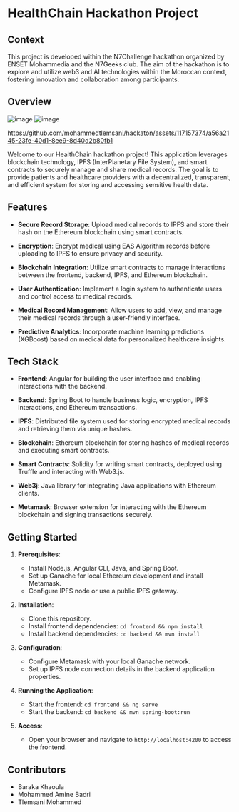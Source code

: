 # HealthChain Hackathon Project

## Context
This project is developed within the N7Challenge hackathon organized by ENSET Mohammedia and the N7Geeks club. The aim of the hackathon is to explore and utilize web3 and AI technologies within the Moroccan context, fostering innovation and collaboration among participants.


## Overview
![image](https://github.com/mohammedtlemsani/hackaton/assets/117157374/12f99901-bc69-4feb-b3e1-26861b33ca29)
![image](https://github.com/mohammedtlemsani/hackaton/assets/117157374/26127989-bc52-43d0-8349-c4df4b332170)



https://github.com/mohammedtlemsani/hackaton/assets/117157374/a56a2145-23fe-40d1-8ee9-8d40d2b80fb1




Welcome to our HealthChain hackathon project! This application leverages blockchain technology, IPFS (InterPlanetary File System), and smart contracts to securely manage and share medical records. The goal is to provide patients and healthcare providers with a decentralized, transparent, and efficient system for storing and accessing sensitive health data.

## Features

- **Secure Record Storage**: Upload medical records to IPFS and store their hash on the Ethereum blockchain using smart contracts.
  
- **Encryption**: Encrypt medical using EAS Algorithm records before uploading to IPFS to ensure privacy and security.
  
- **Blockchain Integration**: Utilize smart contracts to manage interactions between the frontend, backend, IPFS, and Ethereum blockchain.
  
- **User Authentication**: Implement a login system to authenticate users and control access to medical records.
  
- **Medical Record Management**: Allow users to add, view, and manage their medical records through a user-friendly interface.
  
- **Predictive Analytics**: Incorporate machine learning predictions (XGBoost) based on medical data for personalized healthcare insights.

## Tech Stack

- **Frontend**: Angular for building the user interface and enabling interactions with the backend.
  
- **Backend**: Spring Boot to handle business logic, encryption, IPFS interactions, and Ethereum transactions.
  
- **IPFS**: Distributed file system used for storing encrypted medical records and retrieving them via unique hashes.
  
- **Blockchain**: Ethereum blockchain for storing hashes of medical records and executing smart contracts.
  
- **Smart Contracts**: Solidity for writing smart contracts, deployed using Truffle and interacting with Web3.js.
  
- **Web3j**: Java library for integrating Java applications with Ethereum clients.
  
- **Metamask**: Browser extension for interacting with the Ethereum blockchain and signing transactions securely.

## Getting Started

1. **Prerequisites**:
   - Install Node.js, Angular CLI, Java, and Spring Boot.
   - Set up Ganache for local Ethereum development and install Metamask.
   - Configure IPFS node or use a public IPFS gateway.
   
2. **Installation**:
   - Clone this repository.
   - Install frontend dependencies: `cd frontend && npm install`
   - Install backend dependencies: `cd backend && mvn install`
   
3. **Configuration**:
   - Configure Metamask with your local Ganache network.
   - Set up IPFS node connection details in the backend application properties.

4. **Running the Application**:
   - Start the frontend: `cd frontend && ng serve`
   - Start the backend: `cd backend && mvn spring-boot:run`

5. **Access**:
   - Open your browser and navigate to `http://localhost:4200` to access the frontend.

## Contributors

- Baraka Khaoula
- Mohammed Amine Badri
- Tlemsani Mohammed

